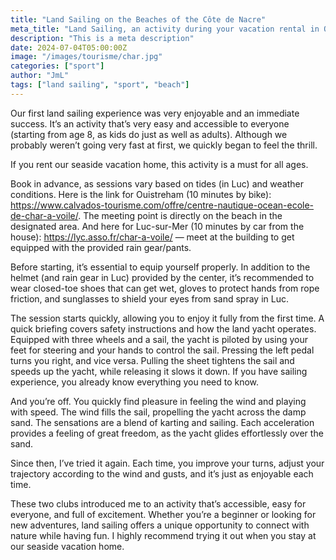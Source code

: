 ```yaml
---
title: "Land Sailing on the Beaches of the Côte de Nacre"
meta_title: "Land Sailing, an activity during your vacation rental in Ouistreham"
description: "This is a meta description"
date: 2024-07-04T05:00:00Z
image: "/images/tourisme/char.jpg"
categories: ["sport"]
author: "JmL"
tags: ["land sailing", "sport", "beach"]
---
```


Our first land sailing experience was very enjoyable and an immediate success. It’s an activity that’s very easy and accessible to everyone (starting from age 8, as kids do just as well as adults). Although we probably weren’t going very fast at first, we quickly began to feel the thrill.

If you rent our seaside vacation home, this activity is a must for all ages.

Book in advance, as sessions vary based on tides (in Luc) and weather conditions. Here is the link for Ouistreham (10 minutes by bike): https://www.calvados-tourisme.com/offre/centre-nautique-ocean-ecole-de-char-a-voile/. The meeting point is directly on the beach in the designated area.
And here for Luc-sur-Mer (10 minutes by car from the house): https://lyc.asso.fr/char-a-voile/ — meet at the building to get equipped with the provided rain gear/pants.

Before starting, it’s essential to equip yourself properly. In addition to the helmet (and rain gear in Luc) provided by the center, it’s recommended to wear closed-toe shoes that can get wet, gloves to protect hands from rope friction, and sunglasses to shield your eyes from sand spray in Luc.

The session starts quickly, allowing you to enjoy it fully from the first time. A quick briefing covers safety instructions and how the land yacht operates. Equipped with three wheels and a sail, the yacht is piloted by using your feet for steering and your hands to control the sail. Pressing the left pedal turns you right, and vice versa. Pulling the sheet tightens the sail and speeds up the yacht, while releasing it slows it down. If you have sailing experience, you already know everything you need to know.

And you’re off. You quickly find pleasure in feeling the wind and playing with speed. The wind fills the sail, propelling the yacht across the damp sand. The sensations are a blend of karting and sailing. Each acceleration provides a feeling of great freedom, as the yacht glides effortlessly over the sand.

Since then, I’ve tried it again. Each time, you improve your turns, adjust your trajectory according to the wind and gusts, and it’s just as enjoyable each time.

These two clubs introduced me to an activity that’s accessible, easy for everyone, and full of excitement. Whether you’re a beginner or looking for new adventures, land sailing offers a unique opportunity to connect with nature while having fun. I highly recommend trying it out when you stay at our seaside vacation home.

